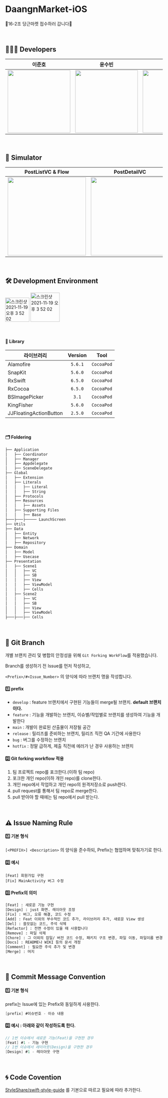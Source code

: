 # DaangnMarket-iOS
🥕16-2조 당근마켓 접수하러 갑니다🥕

</br>

## 👩🏻‍💻  Developers

| 이준호 | 윤수빈 | 강승현  |
| ----------------- | :-----: | ----- |
| <img src="https://user-images.githubusercontent.com/80062632/170726532-0715d8ac-591f-467d-a22d-dd53993fde8b.png" width="200">|<img src="https://user-images.githubusercontent.com/80062632/170726745-6e417945-1a57-485f-a82e-b558d84f5cb4.png" width="200">|<img src="https://user-images.githubusercontent.com/77208067/170718481-ccb42a24-3118-45b8-ad4f-bcb8f4cbbfe3.jpeg" width="200">|

</br>

## 👀  Simulator
| PostListVC & Flow | PostDetailVC | PostDetailVC |
| ----------------- | :-----: | ----- |
|<img src = "https://user-images.githubusercontent.com/80062632/170760297-ddb38c38-3b56-4bfd-8557-e3906871919a.gif" width ="250"> |<img src ="https://user-images.githubusercontent.com/80062632/170726094-4707132f-db52-4d45-81fc-77bdf985fee9.gif" width ="250">  |<img src = "https://user-images.githubusercontent.com/77208067/170719101-65798262-f404-4e51-ab7d-0bde355cf0c4.gif" width ="250">|

</br>

## 🛠  Development Environment

<img width="77" alt="스크린샷 2021-11-19 오후 3 52 02" src="https://img.shields.io/badge/iOS-13.0+-silver"> <img width="93" alt="스크린샷 2021-11-19 오후 3 52 02" src="https://img.shields.io/badge/Xcode-13.3.1-blue">

</br>


#### 🎁 Library

| 라이브러리        | Version | Tool |
| ----------------- | :-----: | ----- |
| Alamofire           | `5.6.1` | `CocoaPod` |
| SnapKit           | `5.6.0` | `CocoaPod` |
| RxSwift         | `6.5.0` | `CocoaPod` |
| RxCocoa        | `6.5.0` | `CocoaPod` |
| BSImagePicker       | `3.1` | `CocoaPod` |
| KingFisher       | `5.6.0` | `CocoaPod` |
| JJFloatingActionButton       | `2.5.0` | `CocoaPod` |


</br>

#### 🗂 Foldering
```bash
├── Application
│   ├── Coordinator
│   ├── Manager
│   ├── Appdelegate
│   ├── SceneDelegate
├── Global
│   ├── Extension
│   ├── Literals
│   │   ├── Literal
│   │   ├── String
│   ├── Protocols
│   ├── Resources
│   │   ├── Assets
│   ├── Supporting Files
│   │   ├── Base
├───├───├───── LaunchScreen
├── Utils
├── Data
│   ├── Entity
│   ├── Network
│   ├── Repository
├── Domain
│   ├── Model
│   ├── Usecase
├── Presentation
│   ├── Scene1
│   │   ├── VC
│   │   ├── SB
│   │   ├── View
│   │   ├── ViewModel
│   │   ├── Cells
│   ├── Scene2
│   │   ├── VC
│   │   ├── SB
│   │   ├── View
│   │   ├── ViewModel
├───├───├── Cells

```


</br>

## 🔀  Git Branch

개별 브랜치 관리 및 병합의 안정성을 위해 `Git Forking WorkFlow`를 적용했습니다.

Branch를 생성하기 전 Issue를 먼저 작성하고,

`<Prefix>/#<Issue_Number>` 의 양식에 따라 브랜치 명을 작성합니다.

#### 1️⃣ prefix

- `develop` : feature 브랜치에서 구현된 기능들이 merge될 브랜치. **default 브랜치이다.**
- `feature` : 기능을 개발하는 브랜치, 이슈별/작업별로 브랜치를 생성하여 기능을 개발한다
- `main` : 개발이 완료된 산출물이 저장될 공간
- `release` : 릴리즈를 준비하는 브랜치, 릴리즈 직전 QA 기간에 사용한다
- `bug` : 버그를 수정하는 브랜치
- `hotfix` : 정말 급하게, 제출 직전에 에러가 난 경우 사용하는 브렌치

#### 2️⃣ Git forking workflow 적용

1. 팀 프로젝트 repo를 포크한다.(이하 팀 repo)
2. 포크한 개인 repo(이하 개인 repo)를 clone한다.
3. 개인 repo에서 작업하고 개인 repo의 원격저장소로 push한다.
4. pull request를 통해서 팀 repo로 merge한다.
5. pull 받아야 할 때에는 팀 repo에서 pull 받는다.

</br>

## ⚠️  Issue Naming Rule
#### 1️⃣ 기본 형식
`[<PREFIX>] <Description>` 의 양식을 준수하되, Prefix는 협업하며 맞춰가기로 한다.

#### 2️⃣ 예시
```
[Feat] 회원가입 구현
[Fix] MainActivity 버그 수정
```

#### 3️⃣ Prefix의 의미

```bash
[Feat] : 새로운 기능 구현
[Design] : just 화면. 레이아웃 조정
[Fix] : 버그, 오류 해결, 코드 수정
[Add] : Feat 이외의 부수적인 코드 추가, 라이브러리 추가, 새로운 View 생성
[Del] : 쓸모없는 코드, 주석 삭제
[Refactor] : 전면 수정이 있을 때 사용합니다
[Remove] : 파일 삭제
[Chore] : 그 이외의 잡일/ 버전 코드 수정, 패키지 구조 변경, 파일 이동, 파일이름 변경
[Docs] : README나 WIKI 등의 문서 개정
[Comment] : 필요한 주석 추가 및 변경
[Merge] : 머지
```

</br>

## 🍗  Commit Message Convention

#### 1️⃣ 기본 형식
prefix는 Issue에 있는 Prefix와 동일하게 사용한다.
```swift
[prefix] #이슈번호 - 이슈 내용
```

#### 2️⃣ 예시 : 아래와 같이 작성하도록 한다.

```swift
// 1번 이슈에서 새로운 기능(Feat)을 구현한 경우
[Feat] #1 - 기능 구현
// 1번 이슈에서 레이아웃(Design)을 구현한 경우
[Design] #1 - 레이아웃 구현
```

</br>

## 🌀  Code Covention

[StyleShare/swift-style-guide](https://github.com/StyleShare/swift-style-guide) 를 기본으로 따르고 필요에 따라 추가한다.
